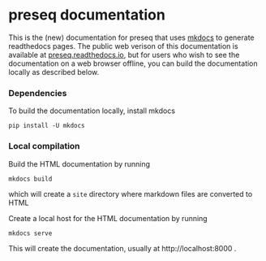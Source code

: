 # preseq documentation

This is the (new) documentation for preseq that uses
[mkdocs](https://mkdocs.readthedocs.io) to generate readthedocs pages.
The public web verison of this documentation is available at
[preseq.readthedocs.io](https://preseq.readthedocs.io), but for users
who wish to see the documentation on a web browser offline, you can
build the documentation locally as described below.

### Dependencies

To build the documentation locally, install mkdocs
```console
pip install -U mkdocs
```

### Local compilation

Build the HTML documentation by running
```console
mkdocs build
```
which will create a `site` directory where markdown files are
converted to HTML

Create a local host for the HTML documentation by running
```console
mkdocs serve
```
This will create the documentation, usually at http://localhost:8000 .
